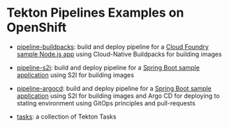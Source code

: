 # Tekton Pipelines Examples on OpenShift

* [pipeline-buildpacks](pipeline-buildpacks): build and deploy pipeline for a [Cloud Foundry sample Node.js app](https://github.com/cloudfoundry-samples/cf-sample-app-nodejs) using Cloud-Native Buildpacks for building images

* [pipeline-s2i](pipeline-s2i): build and deploy pipeline for a [Spring Boot sample application](https://github.com/spring-projects/spring-petclinic) using S2I for building images

* [pipeline-argocd](pipeline-argocd): build and deploy pipeline for a [Spring Boot sample application](https://github.com/spring-projects/spring-petclinic) using S2I for building images and Argo CD for deploying to stating environment using GitOps principles and pull-requests

* [tasks](tasks): a collection of Tekton Tasks
